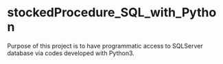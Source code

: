 # stockedProcedure_SQL_with_Python
Purpose of this project is to have programmatic access to SQLServer database via codes developed with Python3.
